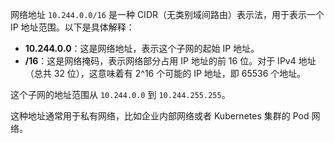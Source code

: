网络地址 `10.244.0.0/16` 是一种 CIDR（无类别域间路由）表示法，用于表示一个 IP 地址范围。以下是具体解释：

- **10.244.0.0**：这是网络地址，表示这个子网的起始 IP 地址。
- **/16**：这是网络掩码，表示网络部分占用 IP 地址的前 16 位。对于 IPv4 地址（总共 32 位），这意味着有 2^16 个可能的 IP 地址，即 65536 个地址。

这个子网的地址范围从 `10.244.0.0` 到 `10.244.255.255`。

这种地址通常用于私有网络，比如企业内部网络或者 Kubernetes 集群的 Pod 网络。

